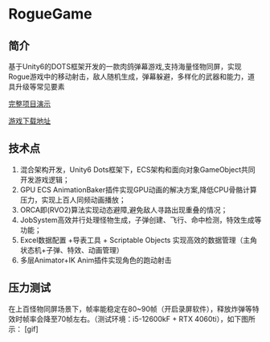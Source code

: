 # RogueGame

## 简介

基于Unity6的DOTS框架开发的一款肉鸽弹幕游戏,支持海量怪物同屏，实现Rogue游戏中的移动射击，敌人随机生成，弹幕躲避，多样化的武器和能力，道具升级等常见要素

[完整项目演示](https://www.bilibili.com/video/BV1gUWjeUETc/?spm_id_from=333.999.0.0&vd_source=15ce64d8f8fad36086523ce711dec730)

[游戏下载地址](https://pan.baidu.com/s/1Q-cIa8th9wWRaVGtJA1YDg?pwd=67qf)

## 技术点

1. 混合架构开发，Unity6 Dots框架下，ECS架构和面向对象GameObject共同开发游戏逻辑；
2. GPU ECS AnimationBaker插件实现GPU动画的解决方案,降低CPU骨骼计算压力，实现上百人同频动画播放；
3. ORCA即(RVO2)算法实现动态避障,避免敌人寻路出现重叠的情况；
4. JobSystem高效并行处理怪物生成，子弹创建、飞行、命中检测，特效生成等功能；
5. Excel数据配置 +导表工具 + Scriptable Objects 实现高效的数据管理（主角状态机+子弹、特效、动画管理）
6. 多层Animator+IK Anim插件实现角色的跑动射击

## 压力测试

在上百怪物同屏场景下，帧率能稳定在80~90帧（开启录屏软件），释放炸弹等特效时帧率会降至70帧左右。（测试环境：i5-12600kF + RTX 4060ti），如下图所示：
[gif]
